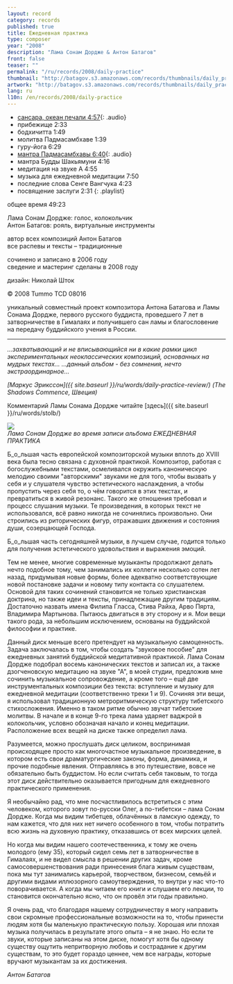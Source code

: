 ```yaml
---
layout: record
category: records
published: true
title: Ежедневная практика
type: composer
year: "2008"
description: "Лама Сонам Дордже & Антон Батагов"
front: false
teaser: ""
permalink: "/ru/records/2008/daily-practice"
thumbnail: "http://batagov.s3.amazonaws.com/records/thumbnails/daily_practice.jpg"
artwork: "http://batagov.s3.amazonaws.com/records/thumbnails/daily_practice.jpg"
lang: ru
l10n: /en/records/2008/daily-practice
---
```


- [сансара, океан печали 4:57](http://batagov.s3.amazonaws.com/records/sounds/an_ocean_of_sorrow.mp3){: .audio}
- прибежище 2:33
- бодхичитта 1:49
- молитва Падмасамбхаве 1:39
- гуру-йога 6:29
- [мантра Падмасамбхавы 6:40](http://batagov.s3.amazonaws.com/records/sounds/padmasambhava_mantra.mp3){: .audio}
- мантра Будды Шакьямуни 4:16
- медитация на звуке А 4:55
- музыка для ежедневной медитации 7:50
- последние слова Сенге Вангчука 4:23
- посвящение заслуги 2:31
{: .playlist}

общее время 49:23

Лама Сонам Дордже: голос, колокольчик  
Антон Батагов: рояль, виртуальные инструменты  

автор всех композиций Антон Батагов  
все распевы и тексты – традиционные  

сочинено и записано в 2006 году  
сведение и мастеринг сделаны в 2008 году  

дизайн: Николай Шток  

© 2008 Tummo TCD 08016

уникальный совместный проект композитора Антона Батагова и Ламы Сонама Дордже, первого русского буддиста, проведшего 7 лет в затворничестве в Гималаях и получившего сан ламы и благословение на передачу буддийского учения в России.

***

_...захватывающий и не вписывающийся ни в какие рамки цикл экспериментальных неоклассических композиций, основанных на мудрых текстах... ...данный альбом - без сомнения, нечто экстраординарное..._

_[Маркус Эрикссон]({{ site.baseurl }}/ru/words/daily-practice-review/) (The Shadows Commence, Швеция)_

Комментарий Ламы Сонама Дордже читайте [здесь]({{ site.baseurl }}/ru/words/stolb/)



![](http://batagov.s3.amazonaws.com/records/artwork/Lama%20Sonam%20Dorje.jpg)  
_Лама Сонам Дордже во время записи альбома ЕЖЕДНЕВНАЯ ПРАКТИКА_  

Б_о_льшая часть европейской композиторской музыки вплоть до XVIII века была тесно связана с духовной практикой. Композитор, работая с богослужебными текстами, осмеливался окружить каноническую мелодию своими "авторскими" звуками не для того, чтобы вызвать у себя и у слушателя чувство эстетического наслаждения, а чтобы пропустить через себя то, о чём говорится в этих текстах, и превратиться в живой резонанс. Такого же отношения требовал и процесс слушания музыки. Те произведения, в которых текст не использовался, всё равно никогда не сочинялись произвольно. Они строились из риторических фигур, отражавших движения и состояния души, созерцающей Господа.

Б_о_льшая часть сегодняшней музыки, в лучшем случае, годится только для получения эстетического удовольствия и выражения эмоций.

Тем не менее, многие современные музыканты продолжают делать нечто подобное тому, чем занимались их коллеги несколько сотен лет назад, придумывая новые формы, более адекватно соответствующие новой постановке задачи и новому типу контакта со слушателем. Основой для таких сочинений становится не только христианская доктрина, но также идеи и тексты, принадлежащие другим традициям. Достаточно назвать имена Филипа Гласса, Стива Райха, Арво Пярта, Владимира Мартынова. Пытаюсь двигаться в эту сторону и я. Мои вещи такого рода, за небольшим исключением, основаны на буддийской философии и практике.

Данный диск меньше всего претендует на музыкальную самоценность. Задача заключалась в том, чтобы создать "звуковое пособие" для ежедневных занятий буддийской медитативной практикой. Лама Сонам Дордже подобрал восемь канонических текстов и записал их, а также дзогченовскую медитацию на звуке "А", в моей студии, предложив мне сочинить музыкальное сопровождение, а кроме того – ещё две инструментальных композиции без текста: вступление и музыку для ежедневной медитации (соответственно треки 1 и 9). Сочиняя эти вещи, я использовал традиционную метроритмическую структуру тибетского стихосложения. Именно в таком ритме обычно звучат тибетские молитвы. В начале и в конце 9-го трека лама ударяет ваджрой в колокольчик, условно обозначая начало и конец медитации. Расположение всех вещей на диске также определил лама.

Разумеется, можно прослушать диск целиком, воспринимая происходящее просто как многочастное музыкальное произведение, в котором есть свои драматургические законы, форма, динамика, и прочие подобные явления. Отправляясь в это путешествие, вовсе не обязательно быть буддистом. Но если считать себя таковым, то тогда этот диск действительно оказывается пригодным для ежедневного практического применения.

Я необычайно рад, что мне посчастливилось встретиться с этим человеком, которого зовут по-русски Олег, а по-тибетски – лама Сонам Дордже. Когда мы видим тибетцев, облачённых в ламскую одежду, то нам кажется, что для них нет ничего особенного в том, чтобы потратить всю жизнь на духовную практику, отказавшись от всех мирских целей.

Но когда мы видим нашего соотечественника, к тому же очень молодого (ему 35), который сидел семь лет в затворничестве в Гималаях, и не видел смысла в решении других задач, кроме самосовершенствования ради принесения блага живым существам, пока мы тут занимались карьерой, творчеством, бизнесом, семьёй и другими видами иллюзорного самоутверждения, то внутри у нас что-то поворачивается. А когда мы читаем его книги и слушаем его лекции, то становится окончательно ясно, что он провёл эти годы правильно.

Я очень рад, что благодаря нашему сотрудничеству я могу направить свои скромные профессиональные возможности на то, чтобы принести людям хотя бы маленькую практическую пользу. Хорошая или плохая музыка получилась в результате этого опыта – я не знаю. Но если те звуки, которые записаны на этом диске, помогут хотя бы одному существу ощутить непритворную любовь и сострадание к другим существам, то это будет гораздо ценнее, чем все награды, которые вручают музыкантам за их достижения.

_Антон Батагов_